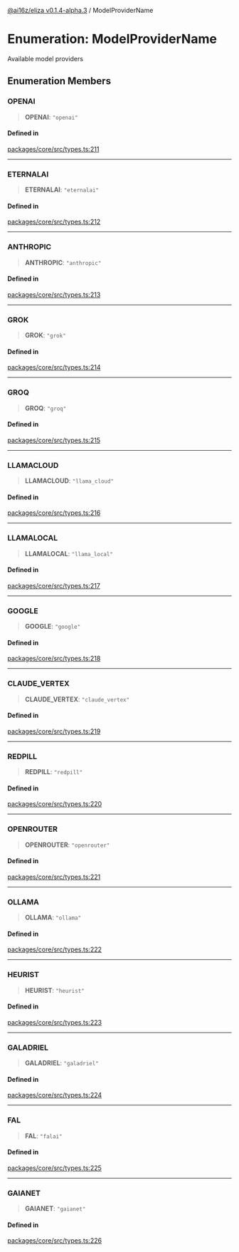 [@ai16z/eliza v0.1.4-alpha.3](../index.md) / ModelProviderName

# Enumeration: ModelProviderName

Available model providers

## Enumeration Members

### OPENAI

> **OPENAI**: `"openai"`

#### Defined in

[packages/core/src/types.ts:211](https://github.com/ai16z/eliza/blob/main/packages/core/src/types.ts#L211)

***

### ETERNALAI

> **ETERNALAI**: `"eternalai"`

#### Defined in

[packages/core/src/types.ts:212](https://github.com/ai16z/eliza/blob/main/packages/core/src/types.ts#L212)

***

### ANTHROPIC

> **ANTHROPIC**: `"anthropic"`

#### Defined in

[packages/core/src/types.ts:213](https://github.com/ai16z/eliza/blob/main/packages/core/src/types.ts#L213)

***

### GROK

> **GROK**: `"grok"`

#### Defined in

[packages/core/src/types.ts:214](https://github.com/ai16z/eliza/blob/main/packages/core/src/types.ts#L214)

***

### GROQ

> **GROQ**: `"groq"`

#### Defined in

[packages/core/src/types.ts:215](https://github.com/ai16z/eliza/blob/main/packages/core/src/types.ts#L215)

***

### LLAMACLOUD

> **LLAMACLOUD**: `"llama_cloud"`

#### Defined in

[packages/core/src/types.ts:216](https://github.com/ai16z/eliza/blob/main/packages/core/src/types.ts#L216)

***

### LLAMALOCAL

> **LLAMALOCAL**: `"llama_local"`

#### Defined in

[packages/core/src/types.ts:217](https://github.com/ai16z/eliza/blob/main/packages/core/src/types.ts#L217)

***

### GOOGLE

> **GOOGLE**: `"google"`

#### Defined in

[packages/core/src/types.ts:218](https://github.com/ai16z/eliza/blob/main/packages/core/src/types.ts#L218)

***

### CLAUDE\_VERTEX

> **CLAUDE\_VERTEX**: `"claude_vertex"`

#### Defined in

[packages/core/src/types.ts:219](https://github.com/ai16z/eliza/blob/main/packages/core/src/types.ts#L219)

***

### REDPILL

> **REDPILL**: `"redpill"`

#### Defined in

[packages/core/src/types.ts:220](https://github.com/ai16z/eliza/blob/main/packages/core/src/types.ts#L220)

***

### OPENROUTER

> **OPENROUTER**: `"openrouter"`

#### Defined in

[packages/core/src/types.ts:221](https://github.com/ai16z/eliza/blob/main/packages/core/src/types.ts#L221)

***

### OLLAMA

> **OLLAMA**: `"ollama"`

#### Defined in

[packages/core/src/types.ts:222](https://github.com/ai16z/eliza/blob/main/packages/core/src/types.ts#L222)

***

### HEURIST

> **HEURIST**: `"heurist"`

#### Defined in

[packages/core/src/types.ts:223](https://github.com/ai16z/eliza/blob/main/packages/core/src/types.ts#L223)

***

### GALADRIEL

> **GALADRIEL**: `"galadriel"`

#### Defined in

[packages/core/src/types.ts:224](https://github.com/ai16z/eliza/blob/main/packages/core/src/types.ts#L224)

***

### FAL

> **FAL**: `"falai"`

#### Defined in

[packages/core/src/types.ts:225](https://github.com/ai16z/eliza/blob/main/packages/core/src/types.ts#L225)

***

### GAIANET

> **GAIANET**: `"gaianet"`

#### Defined in

[packages/core/src/types.ts:226](https://github.com/ai16z/eliza/blob/main/packages/core/src/types.ts#L226)
